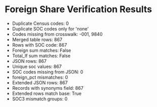 # Foreign Share Verification Results

- Duplicate Census codes: 0
- Duplicate SOC codes only for 'none'
- Codes missing from crosswalk: -001, 9840
- Merged table rows: 867
- Rows with SOC code: 867
- Foreign sum matches: False
- Total_lf sum matches: False
- JSON rows: 867
- Unique soc values: 867
- SOC codes missing from JSON: 0
- foreign_pct mismatches: 0
- Extended JSON rows: 867
- Records with synonyms field: 867
- Extended rows match base: True
- SOC3 mismatch groups: 0
